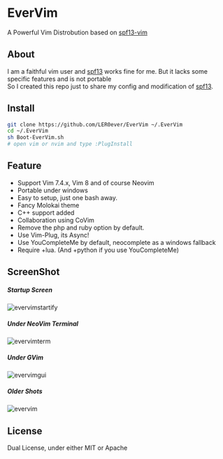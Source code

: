 # EverVim
A Powerful Vim Distrobution based on [spf13-vim](https://github.com/spf13/spf13-vim)

## About
I am a faithful vim user and [spf13](https://github.com/spf13/spf13-vim) works fine for me. But it lacks some specific features and is not portable  
So I created this repo just to share my config and modification of [spf13](https://github.com/spf13/spf13-vim).  

## Install
```bash
git clone https://github.com/LER0ever/EverVim ~/.EverVim
cd ~/.EverVim
sh Boot-EverVim.sh
# open vim or nvim and type :PlugInstall
```

## Feature
- Support Vim 7.4.x, Vim 8 and of course Neovim
- Portable under windows
- Easy to setup, just one bash away.
- Fancy Molokai theme
- C++ support added
- Collaboration using CoVim
- Remove the php and ruby option by default.
- Use Vim-Plug, its Async!
- Use YouCompleteMe by default, neocomplete as a windows fallback
- Require +lua. (And +python if you use YouCompleteMe)

## ScreenShot
##### Startup Screen
![evervimstartify](http://i.imgur.com/JdfjGdi.png)
##### Under NeoVim Terminal
![evervimterm](http://i.imgur.com/KRvlDp3.png)
##### Under GVim
![evervimgui](http://i.imgur.com/8ICWEmw.png)
##### Older Shots
![evervim](http://i1.piimg.com/7134/88e4263393d72eec.png)

## License
Dual License, under either MIT or Apache

